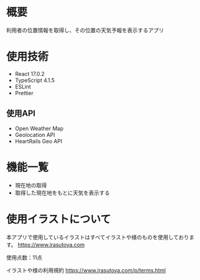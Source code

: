 # 概要
利用者の位置情報を取得し、その位置の天気予報を表示するアプリ

# 使用技術
- React 17.0.2
- TypeScript 4.1.5
- ESLint
- Prettier

## 使用API
- Open Weather Map
- Geolocation API
- HeartRails Geo API

# 機能一覧
- 現在地の取得
- 取得した現在地をもとに天気を表示する

# 使用イラストについて
本アプリで使用しているイラストはすべてイラストや様のものを使用しております。
https://www.irasutoya.com

使用点数：11点

イラストや様の利用規約
https://www.irasutoya.com/p/terms.html
